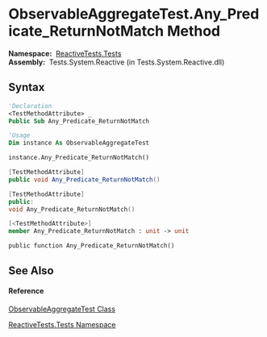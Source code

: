 # ObservableAggregateTest.Any\_Predicate\_ReturnNotMatch Method

**Namespace:**  [ReactiveTests.Tests](ReactiveTests.Tests\ReactiveTests.Tests.md)  
**Assembly:**  Tests.System.Reactive (in Tests.System.Reactive.dll)

## Syntax

```vb
'Declaration
<TestMethodAttribute> _
Public Sub Any_Predicate_ReturnNotMatch
```

```vb
'Usage
Dim instance As ObservableAggregateTest

instance.Any_Predicate_ReturnNotMatch()
```

```csharp
[TestMethodAttribute]
public void Any_Predicate_ReturnNotMatch()
```

```c++
[TestMethodAttribute]
public:
void Any_Predicate_ReturnNotMatch()
```

```fsharp
[<TestMethodAttribute>]
member Any_Predicate_ReturnNotMatch : unit -> unit 
```

```jscript
public function Any_Predicate_ReturnNotMatch()
```

## See Also

#### Reference

[ObservableAggregateTest Class](ObservableAggregateTest\ObservableAggregateTest.md)

[ReactiveTests.Tests Namespace](ReactiveTests.Tests\ReactiveTests.Tests.md)





